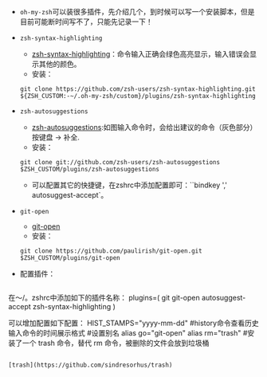- `oh-my-zsh`可以装很多插件，先介绍几个，到时候可以写一个安装脚本，但是目前可能断时间写不了，只能先记录一下！

- `zsh-syntax-highlighting`

  - [zsh-syntax-highlighting](https://github.com/zsh-users/zsh-syntax-highlighting)：命令输入正确会绿色高亮显示，输入错误会显示其他的颜色。
  - 安装：

  ```shell
  git clone https://github.com/zsh-users/zsh-syntax-highlighting.git ${ZSH_CUSTOM:-~/.oh-my-zsh/custom}/plugins/zsh-syntax-highlighting
  ```

- `zsh-autosuggestions`

  - [zsh-autosuggestions](https://github.com/zsh-users/zsh-autosuggestions):如图输入命令时，会给出建议的命令（灰色部分）按键盘 → 补全.
  - 安装：

  ```shell
  git clone git://github.com/zsh-users/zsh-autosuggestions $ZSH_CUSTOM/plugins/zsh-autosuggestions
  ```

  - 可以配置其它的快捷键，在zshrc中添加配置即可：``bindkey ',' autosuggest-accept`。
  
- `git-open`

  - [git-open](https://github.com/paulirish/git-open)
  - 安装：

  ```shell
  git clone https://github.com/paulirish/git-open.git $ZSH_CUSTOM/plugins/git-open
  ```

- 配置插件：

  ````shell
在～/。zshrc中添加如下的插件名称：
  plugins=(
git 
  git-open
autosuggest-accept
  zsh-syntax-highlighting
  )
  
  可以增加配置如下配置：
  HIST_STAMPS="yyyy-mm-dd" #history命令查看历史输入命令的时间展示格式
  #设置别名
  alias go="git-open"
  alias rm="trash" #安装了一个 trash 命令，替代 rm 命令，被删除的文件会放到垃圾桶
  ````
  
  [trash](https://github.com/sindresorhus/trash)
  
  
  
  
  
  
  
  